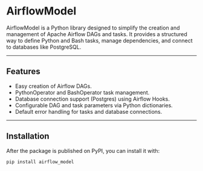 # AirflowModel

AirflowModel is a Python library designed to simplify the creation and management of Apache Airflow DAGs and tasks. 
It provides a structured way to define Python and Bash tasks, manage dependencies, and connect to databases like PostgreSQL.

---

## Features

- Easy creation of Airflow DAGs.
- PythonOperator and BashOperator task management.
- Database connection support (Postgres) using Airflow Hooks.
- Configurable DAG and task parameters via Python dictionaries.
- Default error handling for tasks and database connections.

---

## Installation

After the package is published on PyPI, you can install it with:

```bash
pip install airflow_model
